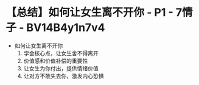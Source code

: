 # 【总结】如何让女生离不开你 - P1 - 7情子 - BV14B4y1n7v4

-   如何让女生离不开你
    1.  学会核心点，让女生舍不得离开
    2.  价值感和价值补偿的重要性
    3.  让女生为你付出，提供情绪价值
    4.  让对方不敢失去你，激发内心恐惧
